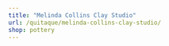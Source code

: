 ```yaml
---
title: "Melinda Collins Clay Studio"
url: /quitaque/melinda-collins-clay-studio/
shop: pottery
---
```

